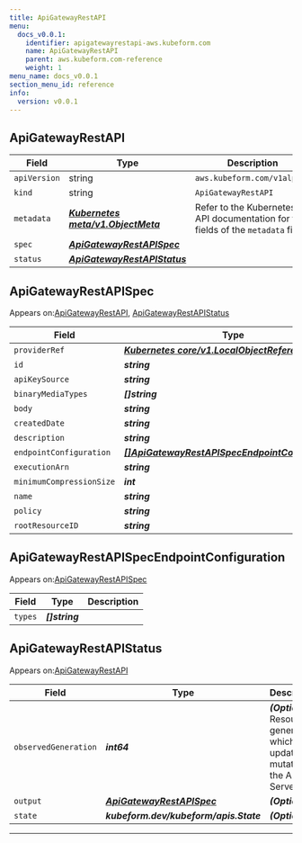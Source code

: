 ```yaml
---
title: ApiGatewayRestAPI
menu:
  docs_v0.0.1:
    identifier: apigatewayrestapi-aws.kubeform.com
    name: ApiGatewayRestAPI
    parent: aws.kubeform.com-reference
    weight: 1
menu_name: docs_v0.0.1
section_menu_id: reference
info:
  version: v0.0.1
---
```


## ApiGatewayRestAPI
| Field | Type | Description |
| ------ | ----- | ----------- |
| `apiVersion` | string | `aws.kubeform.com/v1alpha1` |
|    `kind` | string | `ApiGatewayRestAPI` |
| `metadata` | ***[Kubernetes meta/v1.ObjectMeta](https://kubernetes.io/docs/reference/generated/kubernetes-api/v1.13/#objectmeta-v1-meta)***|Refer to the Kubernetes API documentation for the fields of the `metadata` field.|
| `spec` | ***[ApiGatewayRestAPISpec](#apigatewayrestapispec)***||
| `status` | ***[ApiGatewayRestAPIStatus](#apigatewayrestapistatus)***||
## ApiGatewayRestAPISpec

Appears on:[ApiGatewayRestAPI](#apigatewayrestapi), [ApiGatewayRestAPIStatus](#apigatewayrestapistatus)

| Field | Type | Description |
| ------ | ----- | ----------- |
| `providerRef` | ***[Kubernetes core/v1.LocalObjectReference](https://kubernetes.io/docs/reference/generated/kubernetes-api/v1.13/#localobjectreference-v1-core)***||
| `id` | ***string***||
| `apiKeySource` | ***string***| ***(Optional)*** |
| `binaryMediaTypes` | ***[]string***| ***(Optional)*** |
| `body` | ***string***| ***(Optional)*** |
| `createdDate` | ***string***| ***(Optional)*** |
| `description` | ***string***| ***(Optional)*** |
| `endpointConfiguration` | ***[[]ApiGatewayRestAPISpecEndpointConfiguration](#apigatewayrestapispecendpointconfiguration)***| ***(Optional)*** |
| `executionArn` | ***string***| ***(Optional)*** |
| `minimumCompressionSize` | ***int***| ***(Optional)*** |
| `name` | ***string***||
| `policy` | ***string***| ***(Optional)*** |
| `rootResourceID` | ***string***| ***(Optional)*** |
## ApiGatewayRestAPISpecEndpointConfiguration

Appears on:[ApiGatewayRestAPISpec](#apigatewayrestapispec)

| Field | Type | Description |
| ------ | ----- | ----------- |
| `types` | ***[]string***||
## ApiGatewayRestAPIStatus

Appears on:[ApiGatewayRestAPI](#apigatewayrestapi)

| Field | Type | Description |
| ------ | ----- | ----------- |
| `observedGeneration` | ***int64***| ***(Optional)*** Resource generation, which is updated on mutation by the API Server.|
| `output` | ***[ApiGatewayRestAPISpec](#apigatewayrestapispec)***| ***(Optional)*** |
| `state` | ***kubeform.dev/kubeform/apis.State***| ***(Optional)*** |
---
